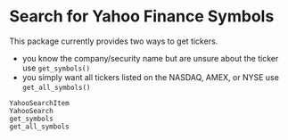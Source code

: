 # Search for Yahoo Finance Symbols

This package currently provides two ways to get tickers.
   * you know the company/security name but are unsure about the ticker use `get_symbols()`
   * you simply want all tickers listed on the NASDAQ, AMEX, or NYSE use `get_all_symbols()`

````@docs
YahooSearchItem
YahooSearch
get_symbols
get_all_symbols
````
